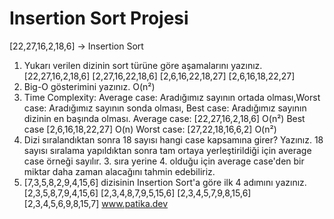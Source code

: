 # Insertion Sort Projesi
 [22,27,16,2,18,6] -> Insertion Sort
1. Yukarı verilen dizinin sort türüne göre aşamalarını yazınız.
 [22,27,16,2,18,6]
 [2,27,16,22,18,6]
 [2,6,16,22,18,27]
 [2,6,16,18,22,27]
2. Big-O gösterimini yazınız.
 O(n²)
3. Time Complexity: Average case: Aradığımız sayının ortada olması,Worst case: Aradığımız sayının sonda olması, Best case: Aradığımız sayının dizinin en başında olması. 
 Average case: [22,27,16,2,18,6] O(n²)
 Best case [2,6,16,18,22,27] O(n)
 Worst case: [27,22,18,16,6,2] O(n²)
4. Dizi sıralandıktan sonra 18 sayısı hangi case kapsamına girer? Yazınız.
 18 sayısı sıralama yapıldıktan sonra tam ortaya yerleştirildiği için average case örneği sayılır. 3. sıra yerine 4. olduğu için average case'den bir miktar daha zaman alacağını tahmin edebiliriz.
5. [7,3,5,8,2,9,4,15,6] dizisinin Insertion Sort'a göre ilk 4 adımını yazınız.
 [2,3,5,8,7,9,4,15,6]
 [2,3,4,8,7,9,5,15,6]
 [2,3,4,5,7,9,8,15,6]
 [2,3,4,5,6,9,8,15,7]
 www.patika.dev